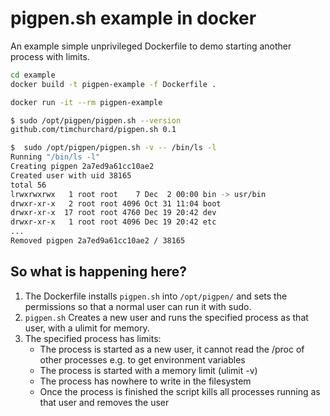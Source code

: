 # pigpen.sh example in docker

An example simple unprivileged Dockerfile to demo starting another process with limits.

```bash
cd example
docker build -t pigpen-example -f Dockerfile .

docker run -it --rm pigpen-example

$ sudo /opt/pigpen/pigpen.sh --version
github.com/timchurchard/pigpen.sh 0.1

$  sudo /opt/pigpen/pigpen.sh -v -- /bin/ls -l
Running "/bin/ls -l" 
Creating pigpen 2a7ed9a61cc10ae2
Created user with uid 38165
total 56
lrwxrwxrwx   1 root root    7 Dec  2 00:00 bin -> usr/bin
drwxr-xr-x   2 root root 4096 Oct 31 11:04 boot
drwxr-xr-x  17 root root 4760 Dec 19 20:42 dev
drwxr-xr-x   1 root root 4096 Dec 19 20:42 etc
...
Removed pigpen 2a7ed9a61cc10ae2 / 38165
```

## So what is happening here?

1. The Dockerfile installs `pigpen.sh` into `/opt/pigpen/` and sets the permissions so that a normal user can run it with sudo.
2. `pigpen.sh` Creates a new user and runs the specified process as that user, with a ulimit for memory.
3. The specified process has limits:
    - The process is started as a new user, it cannot read the /proc of other processes e.g. to get environment variables
    - The process is started with a memory limit (ulimit -v)
    - The process has nowhere to write in the filesystem
    - Once the process is finished the script kills all processes running as that user and removes the user 